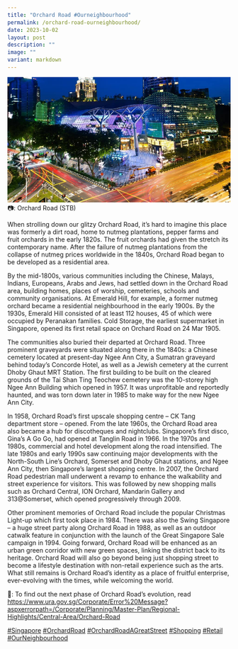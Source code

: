 ```yaml
---
title: "Orchard Road #Ourneighbourhood"
permalink: /orchard-road-ourneighbourhood/
date: 2023-10-02
layout: post
description: ""
image: ""
variant: markdown
---
```


![](/images/connexionsg/2023/Orchard_Rd.jpg)
📷: Orchard Road (STB)

When strolling down our glitzy Orchard Road, it’s hard to imagine this place was formerly a dirt road, home to nutmeg plantations, pepper farms and fruit orchards in the early 1820s. The fruit orchards had given the stretch its contemporary name. After the failure of nutmeg plantations from the collapse of nutmeg prices worldwide in the 1840s, Orchard Road began to be developed as a residential area.

By the mid-1800s, various communities including the Chinese, Malays, Indians, Europeans, Arabs and Jews, had settled down in the Orchard Road area, building homes, places of worship, cemeteries, schools and community organisations. At Emerald Hill, for example, a former nutmeg orchard became a residential neighbourhood in the early 1900s. By the 1930s, Emerald Hill consisted of at least 112 houses, 45 of which were occupied by Peranakan families. Cold Storage, the earliest supermarket in Singapore, opened its first retail space on Orchard Road on 24 Mar 1905.

The communities also buried their departed at Orchard Road. Three prominent graveyards were situated along there in the 1840s: a Chinese cemetery located at present-day Ngee Ann City, a Sumatran graveyard behind today’s Concorde Hotel, as well as a Jewish cemetery at the current Dhoby Ghaut MRT Station. The first building to be built on the cleared grounds of the Tai Shan Ting Teochew cemetery was the 10-storey high Ngee Ann Building which opened in 1957. It was unprofitable and reportedly haunted, and was torn down later in 1985 to make way for the new Ngee Ann City.

In 1958, Orchard Road’s first upscale shopping centre – CK Tang department store – opened. From the late 1960s, the Orchard Road area also became a hub for discotheques and nightclubs. Singapore’s first disco, Gina’s A Go Go, had opened at Tanglin Road in 1966. In the 1970s and 1980s, commercial and hotel development along the road intensified. The late 1980s and early 1990s saw continuing major developments with the North-South Line’s Orchard, Somerset and Dhoby Ghaut stations, and Ngee Ann City, then Singapore’s largest shopping centre. In 2007, the Orchard Road pedestrian mall underwent a revamp to enhance the walkability and street experience for visitors. This was followed by new shopping malls such as Orchard Central, ION Orchard, Mandarin Gallery and 313@Somerset, which opened progressively through 2009.

Other prominent memories of Orchard Road include the popular Christmas Light-up which first took place in 1984. There was also the Swing Singapore – a huge street party along Orchard Road in 1988, as well as an outdoor catwalk feature in conjunction with the launch of the Great Singapore Sale campaign in 1994.
Going forward, Orchard Road will be enhanced as an urban green corridor with new green spaces, linking the district back to its heritage. Orchard Road will also go beyond being just shopping street to become a lifestyle destination with non-retail experience such as the arts. What still remains is Orchard Road’s identity as a place of fruitful enterprise, ever-evolving with the times, while welcoming the world.

🔗: To find out the next phase of Orchard Road’s evolution, read https://www.ura.gov.sg/Corporate/Error%20Message?aspxerrorpath=/Corporate/Planning/Master-Plan/Regional-Highlights/Central-Area/Orchard-Road

[#Singapore](https://www.facebook.com/hashtag/singapore?__eep__=6&__cft__[0]=AZVTUeBrm8iksCkzQZZ7GiiUY0PNk3I_pQJ53AMaMYfF0E97l2Lfl2Ze_sRU0MfyqoKKR-UWzktC561FM5W656DqdTD63feMjKd09gd_DX-0ORExqxiFabfdWL3-x4wOdTeeHLf-8Pp7e6mqDg4AiKkK7rvJFPhOFRehJmmSqLruUH772WlIpaY-q2xp_Hhk9Os&__tn__=*NK-R) [#OrchardRoad](https://www.facebook.com/hashtag/orchardroad?__eep__=6&__cft__[0]=AZVTUeBrm8iksCkzQZZ7GiiUY0PNk3I_pQJ53AMaMYfF0E97l2Lfl2Ze_sRU0MfyqoKKR-UWzktC561FM5W656DqdTD63feMjKd09gd_DX-0ORExqxiFabfdWL3-x4wOdTeeHLf-8Pp7e6mqDg4AiKkK7rvJFPhOFRehJmmSqLruUH772WlIpaY-q2xp_Hhk9Os&__tn__=*NK-R) [#OrchardRoadAGreatStreet](https://www.facebook.com/hashtag/orchardroadagreatstreet?__eep__=6&__cft__[0]=AZVTUeBrm8iksCkzQZZ7GiiUY0PNk3I_pQJ53AMaMYfF0E97l2Lfl2Ze_sRU0MfyqoKKR-UWzktC561FM5W656DqdTD63feMjKd09gd_DX-0ORExqxiFabfdWL3-x4wOdTeeHLf-8Pp7e6mqDg4AiKkK7rvJFPhOFRehJmmSqLruUH772WlIpaY-q2xp_Hhk9Os&__tn__=*NK-R) [#Shopping](https://www.facebook.com/hashtag/shopping?__eep__=6&__cft__[0]=AZVTUeBrm8iksCkzQZZ7GiiUY0PNk3I_pQJ53AMaMYfF0E97l2Lfl2Ze_sRU0MfyqoKKR-UWzktC561FM5W656DqdTD63feMjKd09gd_DX-0ORExqxiFabfdWL3-x4wOdTeeHLf-8Pp7e6mqDg4AiKkK7rvJFPhOFRehJmmSqLruUH772WlIpaY-q2xp_Hhk9Os&__tn__=*NK-R) [#Retail](https://www.facebook.com/hashtag/retail?__eep__=6&__cft__[0]=AZVTUeBrm8iksCkzQZZ7GiiUY0PNk3I_pQJ53AMaMYfF0E97l2Lfl2Ze_sRU0MfyqoKKR-UWzktC561FM5W656DqdTD63feMjKd09gd_DX-0ORExqxiFabfdWL3-x4wOdTeeHLf-8Pp7e6mqDg4AiKkK7rvJFPhOFRehJmmSqLruUH772WlIpaY-q2xp_Hhk9Os&__tn__=*NK-R) [#OurNeighbourhood](https://www.facebook.com/hashtag/ourneighbourhood?__eep__=6&__cft__[0]=AZVTUeBrm8iksCkzQZZ7GiiUY0PNk3I_pQJ53AMaMYfF0E97l2Lfl2Ze_sRU0MfyqoKKR-UWzktC561FM5W656DqdTD63feMjKd09gd_DX-0ORExqxiFabfdWL3-x4wOdTeeHLf-8Pp7e6mqDg4AiKkK7rvJFPhOFRehJmmSqLruUH772WlIpaY-q2xp_Hhk9Os&__tn__=*NK-R)